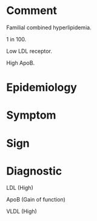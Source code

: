 # Comment

Familial combined hyperlipidemia.

1 in 100.

Low LDL receptor.

High ApoB.

# Epidemiology

# Symptom

# Sign

# Diagnostic

LDL
(High)

ApoB
(Gain of function)

VLDL
(High)
